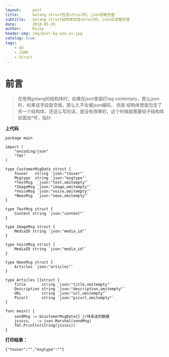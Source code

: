 ```yaml
---
layout:     post
title:      Golang struct包含struct时，json忽略空值
subtitle:   Golang struct结构体包含struct时，json后忽略空值
date:       2018-05-29
author:     Ricky
header-img: img/post-bg-e2e-ux.jpg
catalog: true
tags:
    - GO
    - JSON
    - Struct
---
```

# 前言
> 在使用golang的结构体时，如果在json里面打tag omitempty，那么json时，如果该字段是空值，那么久不会被json编码，
> 但是 结构体里面包含了另一个结构体，还这么写的话，是没有效果的，这个时候就需要给子结构体前面加*号，指针


**上代码**
```
package main

import (
	"encoding/json"
	"fmt"
)

type CustomerMsgData struct {
	Touser   string `json:"touser"`
	Msgtype  string `json:"msgtype"`
	*TextMsg  `json:"text,omitempty"`
	*ImageMsg `json:"image,omitempty"`
	*VoiceMsg `json:"voice,omitempty"`
	*NewsMsg  `json:"news,omitempty"`
}

type TextMsg struct {
	Content string `json:"content"`
}

type ImageMsg struct {
	MediaID string `json:"media_id"`
}

type VoiceMsg struct {
	MediaID string `json:"media_id"`
}

type NewsMsg struct {
	Articles `json:"articles"`
}

type Articles []struct {
	Title       string `json:"title,omitempty"`
	Description string `json:"description,omitempty"`
	URL         string `json:"url,omitempty"`
	Picurl      string `json:"picurl,omitempty"`
}

func main() {
	sendMsg := &CustomerMsgData{} //待发送的数据
	jsssss, _ := json.Marshal(sendMsg)
	fmt.Println(string(jsssss))
}

```

**打印结果：**
```
{"touser":"","msgtype":""}

```
